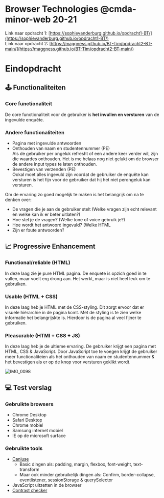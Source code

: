 # Browser Technologies @cmda-minor-web 20-21
Link naar opdracht 1: [https://sophievanderburg.github.io/opdracht1-BT/](https://sophievanderburg.github.io/opdracht1-BT/) </br>
Link naar opdracht 2: [https://maggness.github.io/BT-Tim/opdracht2-BT-main/](https://maggness.github.io/BT-Tim/opdracht2-BT-main/)

# Eindopdracht
## 🕹️ Functionaliteiten
### Core functionaliteit
De core functionaliteit voor de gebruiker is **het invullen en versturen** van de ingevulde enquête. <br>

### Andere functionaliteiten
* Pagina met ingevulde antwoorden
* Onthouden van naam en studentennummer (PE) <br> Als de gebruiker per ongeluk refresht of een andere keer verder wil, zijn die waardes onthouden. Het is me helaas nog niet gelukt om de browser de andere input types te laten onthouden.
* Bevestigen van verzenden (PE)<br> Ookal moet alles ingevuld zijn voordat de gebruiker de enquête kan versturen is het fijn voor de gebruiker dat hij het niet perongeluk kan versturen. 

Om de ervaring zo goed mogelijk te maken is het belangrijk om na te denken over:
* De vragen die je aan de gebruiker stelt (Welke vragen zijn echt relevant en welke kan ik er beter uitlaten?)
* Hoe stel je de vragen? (Welke tone of voice gebruik je?)
* Hoe wordt het antwoord ingevuld? (Welke HTML
* Zijn er foute antwoorden?

## :chart_with_upwards_trend: Progressive Enhancement
### Functional/reliable (HTML)
In deze laag zie je pure HTML pagina. De enquete is opzich goed in te vullen, maar voelt erg droog aan. Het werkt, maar is niet heel leuk om te gebruiken.

### Usable (HTML + CSS)
In deze laag heb je HTML met de CSS-styling. Dit zorgt ervoor dat er visuele hiërarchie in de pagina komt. Met de styling is te zien welke informatie het belangrijskte is. Hierdoor is de pagina al veel fijner te gebruiken.

### Pleasurable (HTMl + CSS + JS)
In deze laag heb je de ultieme ervaring. De gebruiker krijgt een pagina met HTML, CSS & JavaScript. Door JavaScript toe te voegen krijgt de gebruiker meer functionaliteien als het onthouden van naam en studentennummer & het bevestigen als er op de knop voor versturen geklikt wordt.

![IMG_0098](https://user-images.githubusercontent.com/70577898/162171706-1955eaee-bb69-4762-a031-3cdb502d9e7f.jpg)


## 💻 Test verslag
### Gebruikte browsers
* Chrome Desktop
* Safari Desktop
* Chrome mobiel
* Samsung internet mobiel
* IE op de microsoft surface

### Gebruikte tools
* [Caniuse](https://caniuse.com/)
  * Basic dingen als: padding, margin, flexbox, font-weight, text-transform
  * Maar ook minder gebruikelijk dingen als: Confirm, border-collapse, eventlistener, sessionStorage & querySelector
* JavaScript uitzetten in de browser
* [Contrast checker](https://coolors.co/contrast-checker/)

